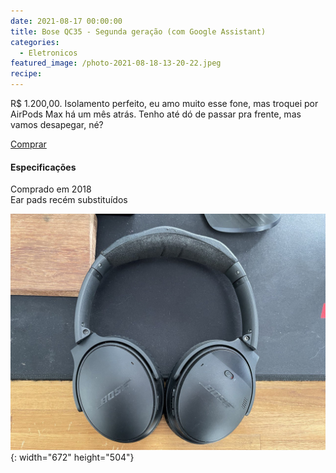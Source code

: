 ```yaml
---
date: 2021-08-17 00:00:00
title: Bose QC35 - Segunda geração (com Google Assistant)
categories:
  - Eletronicos
featured_image: /photo-2021-08-18-13-20-22.jpeg
recipe:
---
```

R$ 1.200,00. Isolamento perfeito, eu amo muito esse fone, mas troquei por AirPods Max h&aacute; um m&ecirc;s atr&aacute;s. Tenho até d&oacute; de passar pra frente, mas vamos desapegar, né?

[Comprar](https://api.whatsapp.com/send?phone=5531992799960&amp;text=Oi!%20Tenho%20interesse%20em%20alguma%20coisa%20na%20sua%20lojinha.)

#### Especifica&ccedil;&otilde;es

Comprado em 2018<br>Ear pads recém substitu&iacute;dos​​

![](photo-2021-08-18-13-20-54.jpeg){: width="672" height="504"}
